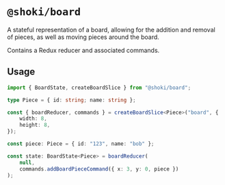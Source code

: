 # `@shoki/board`

A stateful representation of a board, allowing for the addition and removal of pieces, as well as moving pieces around the board.

Contains a Redux reducer and associated commands.

## Usage

```ts
import { BoardState, createBoardSlice } from "@shoki/board";

type Piece = { id: string; name: string };

const { boardReducer, commands } = createBoardSlice<Piece>("board", {
	width: 8,
	height: 8,
});

const piece: Piece = { id: "123", name: "bob" };

const state: BoardState<Piece> = boardReducer(
	null,
	commands.addBoardPieceCommand({ x: 3, y: 0, piece })
);
```
